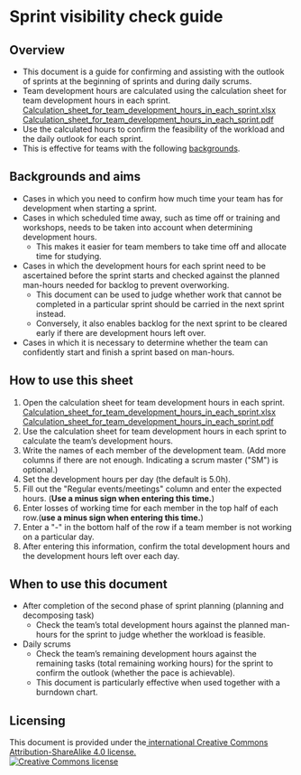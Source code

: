 # Sprint visibility check guide

## Overview

 * This document is a guide for confirming and assisting with the outlook of sprints at the beginning of sprints and during daily scrums.
 * Team development hours are calculated using the calculation sheet for team development hours in each sprint.  
    [Calculation_sheet_for_team_development_hours_in_each_sprint.xlsx](./docs/Calculation_sheet_for_team_development_hours_in_each_sprint.xlsx?raw=true)  
    [Calculation_sheet_for_team_development_hours_in_each_sprint.pdf](./docs/Calculation_sheet_for_team_development_hours_in_each_sprint.pdf?raw=true)  
 * Use the calculated hours to confirm the feasibility of the workload and the daily outlook for each sprint.
 * This is effective for teams with the following [backgrounds](#Backgrounds-and-aims).

## Backgrounds and aims

 * Cases in which you need to confirm how much time your team has for development when starting a sprint. 
 * Cases in which scheduled time away, such as time off or training and workshops, needs to be taken into account when determining development hours. 
   * 	This makes it easier for team members to take time off and allocate time for studying.
 * Cases in which the development hours for each sprint need to be ascertained before the sprint starts and checked against the planned man-hours needed for backlog to prevent overworking. 
   * This document can be used to judge whether work that cannot be completed in a particular sprint should be carried in the next sprint instead.
   * Conversely, it also enables backlog for the next sprint to be cleared early if there are development hours left over.
 * Cases in which it is necessary to determine whether the team can confidently start and finish a sprint based on man-hours. 

## How to use this sheet

 1. Open the calculation sheet for team development hours in each sprint.  
    [Calculation_sheet_for_team_development_hours_in_each_sprint.xlsx](./docs/Calculation_sheet_for_team_development_hours_in_each_sprint.xlsx?raw=true)  
    [Calculation_sheet_for_team_development_hours_in_each_sprint.pdf](./docs/Calculation_sheet_for_team_development_hours_in_each_sprint.pdf?raw=true)  
 1. Use the calculation sheet for team development hours in each sprint to calculate the team’s development hours. 
 1. Write the names of each member of the development team. (Add more columns if there are not enough. Indicating a scrum master ("SM")  is optional.)
 1. Set the development hours per day (the default is 5.0h).
 1. Fill out the "Regular events/meetings" column and enter the expected hours. (**Use a minus sign when entering this time.**)
 1. Enter losses of working time for each member in the top half of each row.(**use a minus sign when entering this time.**)
 1. Enter a "-" in the bottom half of the row if a team member is not working on a particular day.
 1. After entering this information, confirm the total development hours and the development hours left over each day.

## When to use this document

 * After completion of the second phase of sprint planning (planning and decomposing task)
   * Check the team’s total development hours against the planned man-hours for the sprint to judge whether the workload is feasible. 
 * Daily scrums
   * Check the team’s remaining development hours against the remaining tasks (total remaining working hours) for the sprint to confirm the outlook (whether the pace is achievable).
   * This document is particularly effective when used together with a burndown chart.

## Licensing

This document is provided under the<a rel="license" href="http://creativecommons.org/licenses/by-sa/4.0/"> international Creative Commons Attribution-ShareAlike 4.0 license.
<br />
<a rel="license" href="http://creativecommons.org/licenses/by-sa/4.0/">
  <img alt="Creative Commons license" style="border-width:0" src="https://i.creativecommons.org/l/by-sa/4.0/88x31.png" />
</a>
